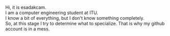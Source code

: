 Hi, it is esadakcam. <br/>
I am a computer engineering student at ITU. <br/>
I know a bit of everything, but I don't know something completely.<br/>
So, at this stage I try to determine what to specialize. That is why my github account is in a mess. <br/>


